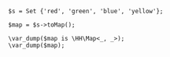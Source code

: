 ```basic-usage.php
$s = Set {'red', 'green', 'blue', 'yellow'};

$map = $s->toMap();

\var_dump($map is \HH\Map<_, _>);
\var_dump($map);
```
